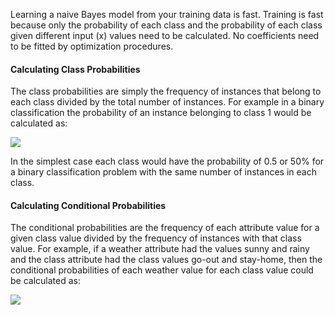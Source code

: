 Learning a naive Bayes model from your training data is fast. Training is fast because only the
probability of each class and the probability of each class given different input (x) values need
to be calculated. No coefficients need to be fitted by optimization procedures.

#### Calculating Class Probabilities
The class probabilities are simply the frequency of instances that belong to each class divided
by the total number of instances. For example in a binary classification the probability of an
instance belonging to class 1 would be calculated as:

![](https://github.com/fenago/katacoda-scenarios/raw/master/master-machine-learning-algorithms/master-machine-learning-algorithms-09/steps/5/1.JPG)

In the simplest case each class would have the probability of 0.5 or 50% for a binary
classification problem with the same number of instances in each class.

#### Calculating Conditional Probabilities
The conditional probabilities are the frequency of each attribute value for a given class value
divided by the frequency of instances with that class value. For example, if a weather attribute
had the values sunny and rainy and the class attribute had the class values go-out and
stay-home, then the conditional probabilities of each weather value for each class value could
be calculated as:

![](https://github.com/fenago/katacoda-scenarios/raw/master/master-machine-learning-algorithms/master-machine-learning-algorithms-09/steps/5/2.JPG)
